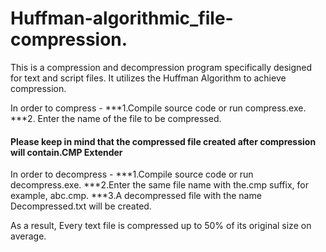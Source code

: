 # Huffman-algorithmic_file-compression.

This is a compression and decompression program specifically designed for text and script files. 
It utilizes the Huffman Algorithm to achieve compression. 

In order to compress -
***1.Compile source code or run compress.exe.
***2. Enter the name of the file to be compressed.

#### Please keep in mind that the compressed file created after compression will contain.CMP Extender

In order to decompress -
 ***1.Compile source code or run decompress.exe.
 ***2.Enter the same file name with the.cmp suffix, for example, abc.cmp.
 ***3.A decompressed file with the name Decompressed.txt will be created.


As a result,
Every text file is compressed up to 50% of its original size on average.


